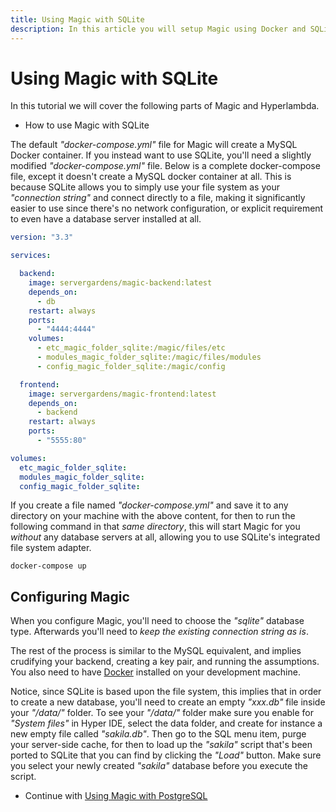 ```yaml
---
title: Using Magic with SQLite
description: In this article you will setup Magic using Docker and SQLite. The article guides you through everything you need to know, starting out with a docker-compose.yml file for getting Magic up running, using SQLite as your backend database.
---
```


# Using Magic with SQLite

In this tutorial we will cover the following parts of Magic and Hyperlambda.

* How to use Magic with SQLite

The default _"docker-compose.yml"_ file for Magic will create a MySQL Docker container. If you instead
want to use SQLite, you'll need a slightly modified _"docker-compose.yml"_ file. Below is a complete
docker-compose file, except it doesn't create a MySQL docker container at all. This is because SQLite
allows you to simply use your file system as your _"connection string"_ and connect directly to a file,
making it significantly easier to use since there's no network configuration, or explicit requirement
to even have a database server installed at all.

```yaml
version: "3.3"

services:

  backend:
    image: servergardens/magic-backend:latest
    depends_on:
      - db
    restart: always
    ports:
      - "4444:4444"
    volumes:
      - etc_magic_folder_sqlite:/magic/files/etc
      - modules_magic_folder_sqlite:/magic/files/modules
      - config_magic_folder_sqlite:/magic/config

  frontend:
    image: servergardens/magic-frontend:latest
    depends_on:
      - backend
    restart: always
    ports:
      - "5555:80"

volumes:
  etc_magic_folder_sqlite:
  modules_magic_folder_sqlite:
  config_magic_folder_sqlite:
```

If you create a file named _"docker-compose.yml"_ and save it to any directory on your machine with the
above content, for then to run the following command in that _same directory_, this will start Magic
for you _without_ any database servers at all, allowing you to use SQLite's integrated file system adapter.

```
docker-compose up
```

## Configuring Magic

When you configure Magic, you'll need to choose the _"sqlite"_ database type. Afterwards you'll need to
_keep the existing connection string as is_.

The rest of the process is similar to the MySQL equivalent, and implies crudifying your backend, creating
a key pair, and running the assumptions. You also need to
have [Docker](https://www.docker.com/products/docker-desktop) installed on your development machine.

Notice, since SQLite is based upon the file system, this implies that in order to create a new database,
you'll need to create an empty _"xxx.db"_ file inside your _"/data/"_ folder. To see your _"/data/"_ folder
make sure you enable for _"System files"_ in Hyper IDE, select the data folder, and create for instance
a new empty file called _"sakila.db"_. Then go to the SQL menu item, purge your server-side cache, for then
to load up the _"sakila"_ script that's been ported to SQLite that you can find by clicking the _"Load"_
button. Make sure you select your newly created _"sakila"_ database before you execute the script.

* Continue with [Using Magic with PostgreSQL](/tutorials/postgresql/)

